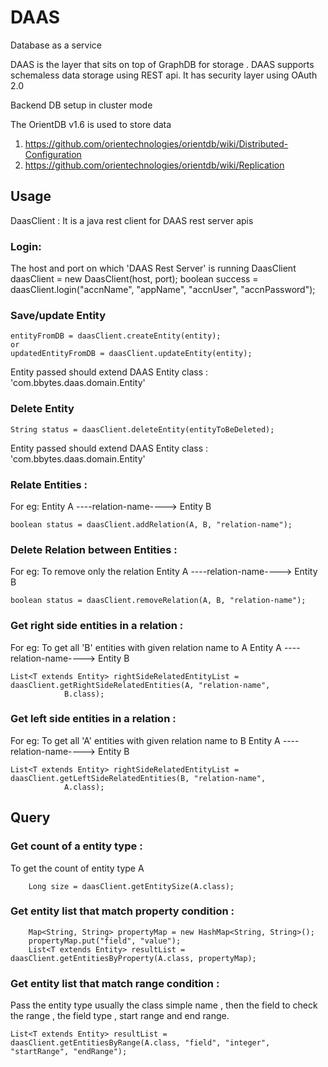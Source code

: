 DAAS
====

Database as a service

DAAS is the layer that sits on top of GraphDB for storage . DAAS supports schemaless data storage using REST api.
It has security layer using OAuth 2.0


Backend DB setup in cluster mode

The OrientDB v1.6 is used to store data

1. https://github.com/orientechnologies/orientdb/wiki/Distributed-Configuration
2. https://github.com/orientechnologies/orientdb/wiki/Replication


## Usage




DaasClient : It is a java rest client for DAAS rest server apis

### Login:
The host and port on which 'DAAS Rest Server' is running
	DaasClient daasClient = new DaasClient(host, port);
    boolean success = daasClient.login("accnName", "appName", "accnUser", "accnPassword");
    
### Save/update Entity

	entityFromDB = daasClient.createEntity(entity);
    or
	updatedEntityFromDB = daasClient.updateEntity(entity);
    
Entity passed should extend DAAS Entity class : 'com.bbytes.daas.domain.Entity'  

### Delete Entity

	String status = daasClient.deleteEntity(entityToBeDeleted);
    
Entity passed should extend DAAS Entity class : 'com.bbytes.daas.domain.Entity' 
    
### Relate Entities : 
For eg:  Entity A ----relation-name----> Entity B

	boolean status = daasClient.addRelation(A, B, "relation-name");
    
    
### Delete Relation between Entities : 
For eg: To remove only the relation  Entity A ----relation-name----> Entity B 

    boolean status = daasClient.removeRelation(A, B, "relation-name");
   
### Get right side entities in a relation :   
For eg: To get all 'B' entities with given relation name to A   Entity A ----relation-name----> Entity B 

	List<T extends Entity> rightSideRelatedEntityList = daasClient.getRightSideRelatedEntities(A, "relation-name",
				B.class);
                
### Get left side entities in a relation :   
For eg: To get all 'A' entities with given relation name to B   Entity A ----relation-name----> Entity B 

	List<T extends Entity> rightSideRelatedEntityList = daasClient.getLeftSideRelatedEntities(B, "relation-name",
				A.class);
    
## Query

### Get count of a entity type : 
To get the count of entity type A

		Long size = daasClient.getEntitySize(A.class);
    
### Get entity list that match property condition : 
		Map<String, String> propertyMap = new HashMap<String, String>();
		propertyMap.put("field", "value");
		List<T extends Entity> resultList = daasClient.getEntitiesByProperty(A.class, propertyMap);
        
 ### Get entity list that match range condition :
 
 Pass the entity type usually the class simple name , then the field to check the range , the field type , start range and end range.
 
 	List<T extends Entity> resultList = daasClient.getEntitiesByRange(A.class, "field", "integer", "startRange", "endRange");
    
    

